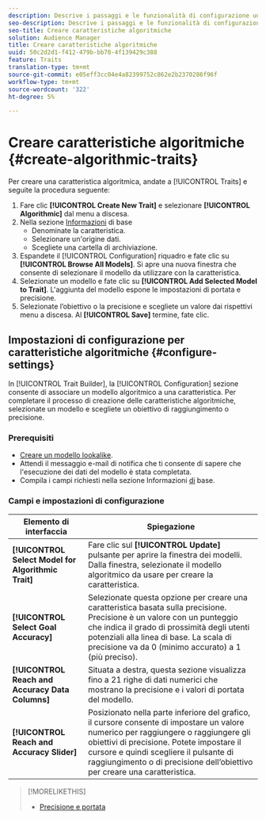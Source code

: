 ```yaml
---
description: Descrive i passaggi e le funzionalità di configurazione univoci per il processo di creazione delle caratteristiche algoritmiche.
seo-description: Descrive i passaggi e le funzionalità di configurazione univoci per il processo di creazione delle caratteristiche algoritmiche.
seo-title: Creare caratteristiche algoritmiche
solution: Audience Manager
title: Creare caratteristiche algoritmiche
uuid: 50c2d2d1-f412-479b-bb70-4f139429c388
feature: Traits
translation-type: tm+mt
source-git-commit: e05eff3cc04e4a82399752c862e2b2370286f96f
workflow-type: tm+mt
source-wordcount: '322'
ht-degree: 5%

---
```



# Creare caratteristiche algoritmiche {#create-algorithmic-traits}

<!-- t_algo_trait_build.xml -->

Per creare una caratteristica algoritmica, andate a [!UICONTROL Traits] e seguite la procedura seguente:

1. Fare clic **[!UICONTROL Create New Trait]** e selezionare **[!UICONTROL Algorithmic]** dal menu a discesa.
1. Nella sezione [Informazioni](../../features/traits/create-onboarded-rule-based-traits.md) di base
   * Denominate la caratteristica.
   * Selezionare un&#39;origine dati.
   * Scegliete una cartella di archiviazione.
1. Espandete il [!UICONTROL Configuration] riquadro e fate clic su **[!UICONTROL Browse All Models]**.
Si apre una nuova finestra che consente di selezionare il modello da utilizzare con la caratteristica.
1. Selezionate un modello e fate clic su **[!UICONTROL Add Selected Model to Trait]**.
L&#39;aggiunta del modello espone le impostazioni di portata e precisione.
1. Selezionate l’obiettivo o la precisione e scegliete un valore dai rispettivi menu a discesa. Al **[!UICONTROL Save]** termine, fate clic.

## Impostazioni di configurazione per caratteristiche algoritmiche {#configure-settings}

In [!UICONTROL Trait Builder], la [!UICONTROL Configuration] sezione consente di associare un modello algoritmico a una caratteristica. Per completare il processo di creazione delle caratteristiche algoritmiche, selezionate un modello e scegliete un obiettivo di raggiungimento o precisione.

### Prerequisiti

<!-- r_algo_trait_config_section.xml -->

* [Creare un modello lookalike](../../features/algorithmic-models/create-model.md).
* Attendi il messaggio e-mail di notifica che ti consente di sapere che l&#39;esecuzione dei dati del modello è stata completata.
* Compila i campi richiesti nella sezione Informazioni [di](../../features/traits/create-onboarded-rule-based-traits.md) base.

### Campi e impostazioni di configurazione

| Elemento di interfaccia | Spiegazione |
|---|---|
| **[!UICONTROL Select Model for Algorithmic Trait]** | Fare clic sul **[!UICONTROL Update]** pulsante per aprire la finestra dei modelli. Dalla finestra, selezionate il modello algoritmico da usare per creare la caratteristica. |
| **[!UICONTROL Select Goal Accuracy]** | Selezionate questa opzione per creare una caratteristica basata sulla precisione. Precisione è un valore con un punteggio che indica il grado di prossimità degli utenti potenziali alla linea di base. La scala di precisione va da 0 (minimo accurato) a 1 (più preciso). |
| **[!UICONTROL Reach and Accuracy Data Columns]** | Situata a destra, questa sezione visualizza fino a 21 righe di dati numerici che mostrano la precisione e i valori di portata del modello. |
| **[!UICONTROL Reach and Accuracy Slider]** | Posizionato nella parte inferiore del grafico, il cursore consente di impostare un valore numerico per raggiungere o raggiungere gli obiettivi di precisione. Potete impostare il cursore e quindi scegliere il pulsante di raggiungimento o di precisione dell’obiettivo per creare una caratteristica. |

>[!MORELIKETHIS]
>
>* [Precisione e portata](../../features/traits/trait-accuracy-reach.md)

